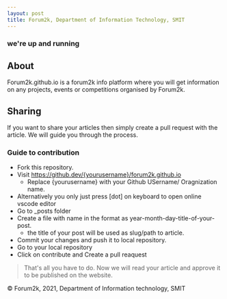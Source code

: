 ```yaml
---
layout: post
title: Forum2k, Department of Information Technology, SMIT
---
```


### we're up and running

## About

Forum2k.github.io is a forum2k info platform where you will get information on any projects, events or competitions organised by Forum2k.


## Sharing

If you want to share your articles then simply create a pull request with the article. We will guide you through the process.

### Guide to contribution

- Fork this repository.
- Visit https://github.dev/{yourusername}/forum2k.github.io
    - Replace {yourusername} with your Github USername/ Oragnization name.
- Alternatively you only just press [dot] on keyboard to open online vscode editor
- Go to _posts folder
- Create a file with name in the format as year-month-day-title-of-your-post. 
    - the title of your post will be used as slug/path to article.
- Commit your changes and push it to local repository.
- Go to your local repository
- Click on contribute and Create a pull reaquest

> That's all you have to do. Now we will read your article and approve it to be published on the website.



© Forum2k, 2021, Department of Information technology, SMIT